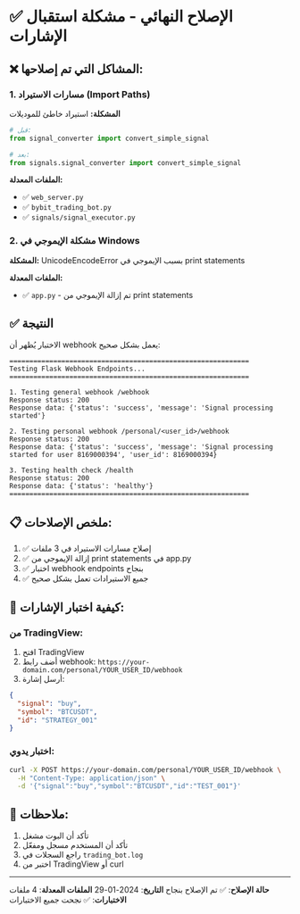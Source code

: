 # ✅ الإصلاح النهائي - مشكلة استقبال الإشارات

## ❌ المشاكل التي تم إصلاحها:

### 1. مسارات الاستيراد (Import Paths)
**المشكلة:** استيراد خاطئ للموديلات
```python
# قبل:
from signal_converter import convert_simple_signal

# بعد:
from signals.signal_converter import convert_simple_signal
```

**الملفات المعدلة:**
- ✅ `web_server.py`
- ✅ `bybit_trading_bot.py`
- ✅ `signals/signal_executor.py`

### 2. مشكلة الإيموجي في Windows
**المشكلة:** UnicodeEncodeError بسبب الإيموجي في print statements

**الملفات المعدلة:**
- ✅ `app.py` - تم إزالة الإيموجي من print statements

## ✅ النتيجة

الاختبار يُظهر أن webhook يعمل بشكل صحيح:
```
============================================================
Testing Flask Webhook Endpoints...
============================================================

1. Testing general webhook /webhook
Response status: 200
Response data: {'status': 'success', 'message': 'Signal processing started'}

2. Testing personal webhook /personal/<user_id>/webhook
Response status: 200
Response data: {'status': 'success', 'message': 'Signal processing started for user 8169000394', 'user_id': 8169000394}

3. Testing health check /health
Response status: 200
Response data: {'status': 'healthy'}
============================================================
```

## 📋 ملخص الإصلاحات:

1. ✅ إصلاح مسارات الاستيراد في 3 ملفات
2. ✅ إزالة الإيموجي من print statements في app.py
3. ✅ اختبار webhook endpoints بنجاح
4. ✅ جميع الاستيرادات تعمل بشكل صحيح

## 🧪 كيفية اختبار الإشارات:

### من TradingView:
1. افتح TradingView
2. أضف رابط webhook: `https://your-domain.com/personal/YOUR_USER_ID/webhook`
3. أرسل إشارة:
```json
{
  "signal": "buy",
  "symbol": "BTCUSDT",
  "id": "STRATEGY_001"
}
```

### اختبار يدوي:
```bash
curl -X POST https://your-domain.com/personal/YOUR_USER_ID/webhook \
  -H "Content-Type: application/json" \
  -d '{"signal":"buy","symbol":"BTCUSDT","id":"TEST_001"}'
```

## 📝 ملاحظات:

1. تأكد أن البوت مشغل
2. تأكد أن المستخدم مسجل ومفعّل
3. راجع السجلات في `trading_bot.log`
4. اختبر من TradingView أو curl

---

**حالة الإصلاح**: ✅ تم الإصلاح بنجاح
**التاريخ**: 2024-01-29
**الملفات المعدلة**: 4 ملفات
**الاختبارات**: ✅ نجحت جميع الاختبارات

